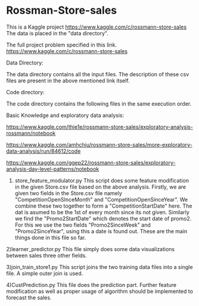 # Rossman-Store-sales

This is a Kaggle project https://www.kaggle.com/c/rossmann-store-sales
The data is placed in the "data directory". 

The full project problem specified in this link. 
https://www.kaggle.com/c/rossmann-store-sales

Data Directory:

The data directory contains all the input files. The description of these csv files are present in the above mentioned link itself. 

Code directory:

The code directory contains the following files in the same execution order. 

Basic Knowledge and exploratory data analysis:

https://www.kaggle.com/thie1e/rossmann-store-sales/exploratory-analysis-rossmann/notebook

https://www.kaggle.com/amhchiu/rossmann-store-sales/more-exploratory-data-analysis/run/84612/code

https://www.kaggle.com/ggep22/rossmann-store-sales/exploratory-analysis-day-level-patterns/notebook
1) store_feature_modulator.py
	This script does some feature modification in the given Store.csv file based on the above analysis. 
	Firstly, we are given two fields in the Store.csv file namely "CompetitionOpenSInceMonth" and "CompetitionOpenSinceYear". We combine these two together to form a "CompetitionStartDate" here. The dat is asumed to be the 1st of every month since its not given. 
	Similarly we find the "Promo2StartDate" which denotes the start date of promo2. For this we use the two fields "Promo2SinceWeek" and "Promo2SinceYear", using this a date is found out. 
	These are the main things done in this file so far. 

2)learner_predictor.py
This file simply does some data visualizations between sales three other fields. 

3)join_train_store1.py
This script joins the two training data files into a single file. A simple outer join is used. 

4)CustPrediction.py
This file does the prediction part. Further feature modification as well as proper usage of algorithm should be implemented to forecast the sales. 



		

